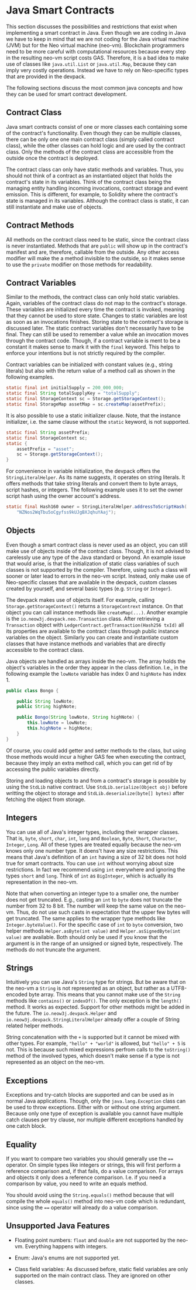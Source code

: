# Java Smart Contracts

This section discusses the possibilities and restrictions that exist when implementing a smart
contract in Java. 
Even though we are coding in Java we have to keep in mind that we are not coding for the Java
virtual machine (JVM) but for the Neo virtual machine (neo-vm). Blockchain programmers need to be
more careful with computational resources because every step in the resulting neo-vm script costs
GAS. Therefore, it is a bad idea to make use of classes like `java.util.List` or `java.util.Map`,
because they can imply very costly operations. Instead we have to rely on Neo-specific types that
are provided in the devpack. 

The following sections discuss the most common java concepts and how they can be used for smart
contract development.

## Contract Class

Java smart contracts consist of one or more classes each containing some of the contract's
functionality. Even though they can be multiple classes, there can be only one one main contract
class (simply called contract class), while the other classes can hold logic and are used by the
contract class. Only the methods of the contract class are accessible from the outside once the
contract is deployed.

The contract class can only have static methods and variables. Thus, you should not think of a
contract as an instantiated object that holds the contract's state in its variables. Think of the
contract class being the managing entity handling incoming invocations, contract storage and event
emission. This is different, for example, to Solidity where the contract's state is managed in its
variables. Although the contract class is static, it can still instantiate and make use of objects.

## Contract Methods

All methods on the contract class need to be static, since the contract class is never instantiated.
Methods that are `public` will show up in the contract's manifest and are, therefore, callable from
the outside. Any other access modifier will make the a method invisible to the outside, so it makes
sense to use the `private` modifier on those methods for readability.

## Contract Variables

Similar to the methods, the contract class can only hold static variables. Again, variables of
the contract class do not map to the contract's storage. These variables are initialized every
time the contract is invoked, meaning that they cannot be used to store state. Changes to static
variables are lost as soon as an invocations finishes. Storing state to the contract's storage is
discussed later.
The static contract variables don't necessarily have to be final. They can still be used to remember a
value while an invocation moves through the contract code. Though, if a contract variable is ment
to be a constant it makes sense to mark it with the `final` keyword. This helps to enforce your
intentions but is not strictly required by the compiler.

Contract variables can be initialized with constant values (e.g., string literals) but also with
the return value of a method call as shown in the following examples.

```java
static final int initialSupply = 200_000_000;
static final String totalSupplyKey = "totalSupply";
static final StorageContext sc = Storage.getStorageContext();
static final StorageMap assetMap = sc.createMap(assetPrefix);
```

It is also possible to use a static initializer clause. Note, that the instance initializer, i.e. the
same clause without the `static` keyword, is not supported.

```java
static final String assetPrefix;
static final StorageContext sc;
static {
    assetPrefix = "asset";
    sc = Storage.getStorageContext();
}
```

For convenience in variable initialization, the devpack offers the `StringLiteralHelper`.
As its name suggests, it operates on string literals. It offers methods that take string literals
and convert them to byte arrays, script hashes, or integers. The following example uses it to set
the owner script hash using the owner account's address.

```java
static final Hash160 owner = StringLiteralHelper.addressToScriptHash(
    "NZNos2WqTbu5oCgyfss9kUJgBXJqhuYAaj");
```


## Objects

Even though a smart contract class is never used as an object, you can still make use of objects
inside of the contract class. Though, it is not advised to carelessly use any type of the Java
standard or beyond. An example issue that would arise, is that the initialization of static class
variables of such classes is not supported by the compiler. Therefore, using such a class will
sooner or later lead to errors in the neo-vm script. Instead, only make use of Neo-specific classes
that are available in the devpack, custom classes created by yourself, and several basic types (e.g.
`String` or `Integer`).

The devpack makes use of objects itself. For example, calling `Storage.getStorageContext()` returns
a `StorageContrext` instance. On that object you can call instance methods like `createMap(...)`.
Another example is the `io.neow3j.devpack.neo.Transaction` class. After retrieving a `Transaction`
object with `LedgerContract.getTransaction(Hash256 txId)` all its properties are available to the
contract class through public instance variables on the object. Similarly you can create and
instantiate custom classes that have instance methods and variables that are directly accessible to
the contract class.

Java objects are handled as arrays inside the neo-vm. The array holds the object's variables in the
order they appear in the class definition. I.e., in the following example the `lowNote` variable has
index 0 and `highNote` has index 1.

```java
public class Bongo {

    public String lowNote;
    public String highNote;

    public Bongo(String lowNote, String highNote) {
        this.lowNote = lowNote;
        this.highNote = highNote;
    }
}
```

Of course, you could add getter and setter methods to the class, but using those methods would incur a higher GAS fee
when executing the contract, because they imply an extra method call, which you can get rid of by accessing the public
variables directly.

Storing and loading objects to and from a contract's storage is possible by using the `StdLib`
native contract. Use `StdLib.serialize(Object obj)` before writting the object to storage and
`StdLib.deserialize(byte[] bytes)` after fetching the object from storage.


## Integers

You can use all of Java's integer types, including their wrapper classes. That is, `byte`, `short`, `char`, `int`,
`long` and `Boolean`, `Byte`, `Short`, `Character`, `Integer`, `Long`. All of these types are treated equally because
the neo-vm knows only one number type. It doens't have any size restrictions. This means that Java's definition of an
`int` having a size of 32 bit does not hold true for smart contracts. You can use `int` without worrying about size
restrictions. In fact we recommend using `int` everywhere and ignoring the types `short` and `long`. Think of `int` as
`BigInteger`, which is actually its representation in the neo-vm.

Note that when converting an integer type to a smaller one, the number does not get truncated. E.g., casting an `int` to
`byte` does not truncate the number from 32 to 8 bit. The number will keep the same value on the neo-vm. Thus, do not
use such casts in expectation that the upper few bytes will get truncated. The same applies to the wrapper type methods
like `Integer.byteValue()`. For the specific case of `int` to `byte` conversion, two helper methods 
`Helper.asByte(int value)` and `Helper.asSignedByte(int value)` are available. Both should only be used if you know that
the argument is in the range of an unsigned or signed byte, respectively. The methods do not truncate the argument.


## Strings

Intuitively you can use Java's `String` type for strings. But be aware that on the neo-vm a `String`
is not represented as an object, but rather as a UTF8-encoded byte array. This means that you cannot
make use of the `String` methods like `contains()` or `indexOf()`. The only exception is the
`length()` method. It works as expected. Support for other methods might be added in the
future. The `io.neow3j.devpack.Helper` and `io.neow3j.devpack.StringLiteralHelper` already offer a
couple of String related helper methods.

String concatenation with the `+` is supported but it cannot be mixed with other types. For example,
`"hello" + "world"` is allowed, but `"hello" + 5` is not. This is because such mixed expressions
perfrom calls to the `toString()` method of the involved types, which doesn't make sense if a type
is not represented as an object on the neo-vm. 


## Exceptions

Exceptions and try-catch blocks are supported and can be used as in normal Java applications. Though, only the
`java.lang.Exception` class can be used to throw exceptions. Either with or without one string argument. Because only one
type of exception is available you cannot have multiple catch clauses per try clause, nor multiple different exceptions
handled by one catch block.

## Equality

If you want to compare two variables you should generally use the `==` operator. On simple types like integers or
strings, this will first perform a reference comparison and, if that fails, do a value comparison. For arrays and
objects it only does a reference comparison. I.e. if you need a comparison by value, you need to write an equals method.

You should avoid using the `String.equals()` method because that will compile the whole `equals()` method into neo-vm
code which is redundant, since using the `==` operator will already do a value comparison.


## Unsupported Java Features

- Floating point numbers: `float` and `double` are not supported by the neo-vm. Everything happens with integers.

- Enum: Java's enums are not supported yet.

- Class field variables: As discussed before, static field variables are only supported on the main contract class. They
  are ignored on other classes.